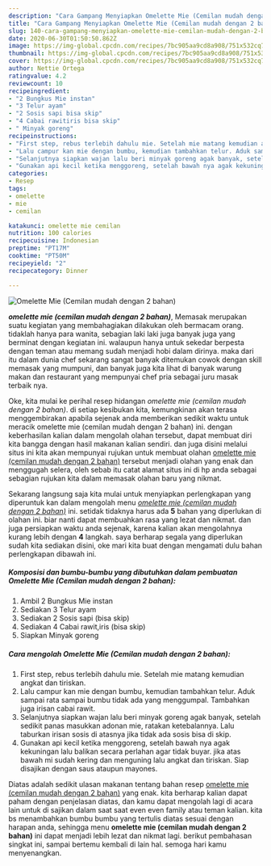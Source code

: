 ```yaml
---
description: "Cara Gampang Menyiapkan Omelette Mie (Cemilan mudah dengan 2 bahan), Lezat Sekali"
title: "Cara Gampang Menyiapkan Omelette Mie (Cemilan mudah dengan 2 bahan), Lezat Sekali"
slug: 140-cara-gampang-menyiapkan-omelette-mie-cemilan-mudah-dengan-2-bahan-lezat-sekali
date: 2020-06-30T01:50:50.862Z
image: https://img-global.cpcdn.com/recipes/7bc905aa9cd8a908/751x532cq70/omelette-mie-cemilan-mudah-dengan-2-bahan-foto-resep-utama.jpg
thumbnail: https://img-global.cpcdn.com/recipes/7bc905aa9cd8a908/751x532cq70/omelette-mie-cemilan-mudah-dengan-2-bahan-foto-resep-utama.jpg
cover: https://img-global.cpcdn.com/recipes/7bc905aa9cd8a908/751x532cq70/omelette-mie-cemilan-mudah-dengan-2-bahan-foto-resep-utama.jpg
author: Nettie Ortega
ratingvalue: 4.2
reviewcount: 10
recipeingredient:
- "2 Bungkus Mie instan"
- "3 Telur ayam"
- "2 Sosis sapi bisa skip"
- "4 Cabai rawitiris bisa skip"
- " Minyak goreng"
recipeinstructions:
- "First step, rebus terlebih dahulu mie. Setelah mie matang kemudian angkat dan tiriskan."
- "Lalu campur kan mie dengan bumbu, kemudian tambahkan telur. Aduk sampai rata sampai bumbu tidak ada yang menggumpal. Tambahkan juga irisan cabai rawit."
- "Selanjutnya siapkan wajan lalu beri minyak goreng agak banyak, setelah sedikit panas masukkan adonan mie, ratakan ketebalannya. Lalu taburkan irisan sosis di atasnya jika tidak ada sosis bisa di skip."
- "Gunakan api kecil ketika menggoreng, setelah bawah nya agak kekuningan lalu balikan secara perlahan agar tidak buyar. jika atas bawah mi sudah kering dan menguning lalu angkat dan tiriskan. Siap disajikan dengan saus ataupun mayones."
categories:
- Resep
tags:
- omelette
- mie
- cemilan

katakunci: omelette mie cemilan 
nutrition: 100 calories
recipecuisine: Indonesian
preptime: "PT17M"
cooktime: "PT50M"
recipeyield: "2"
recipecategory: Dinner

---
```



![Omelette Mie (Cemilan mudah dengan 2 bahan)](https://img-global.cpcdn.com/recipes/7bc905aa9cd8a908/751x532cq70/omelette-mie-cemilan-mudah-dengan-2-bahan-foto-resep-utama.jpg)

<b><i>omelette mie (cemilan mudah dengan 2 bahan)</i></b>, Memasak merupakan suatu kegiatan yang membahagiakan dilakukan oleh bermacam orang. tidaklah hanya para wanita, sebagian laki laki juga banyak juga yang berminat dengan kegiatan ini. walaupun hanya untuk sekedar berpesta dengan teman atau memang sudah menjadi hobi dalam dirinya. maka dari itu dalam dunia chef sekarang sangat banyak ditemukan cowok dengan skill memasak yang mumpuni, dan banyak juga kita lihat di banyak warung makan dan restaurant yang mempunyai chef pria sebagai juru masak terbaik nya.



Oke, kita mulai ke perihal resep hidangan <i>omelette mie (cemilan mudah dengan 2 bahan)</i>. di setiap kesibukan kita, kemungkinan akan terasa menggembirakan apabila sejenak anda memberikan sedikit waktu untuk meracik omelette mie (cemilan mudah dengan 2 bahan) ini. dengan keberhasilan kalian dalam mengolah olahan tersebut, dapat membuat diri kita bangga dengan hasil makanan kalian sendiri. dan juga disini melalui situs ini kita akan mempunyai rujukan untuk membuat olahan <u>omelette mie (cemilan mudah dengan 2 bahan)</u> tersebut menjadi olahan yang enak dan menggugah selera, oleh sebab itu catat alamat situs ini di hp anda sebagai sebagian rujukan kita dalam memasak olahan baru yang nikmat.


Sekarang langsung saja kita mulai untuk menyiapkan perlengkapan yang diperuntuk kan dalam mengolah menu <u><i>omelette mie (cemilan mudah dengan 2 bahan)</i></u> ini. setidak tidaknya harus ada <b>5</b> bahan yang diperlukan di olahan ini. biar nanti dapat membuahkan rasa yang lezat dan nikmat. dan juga persiapkan waktu anda sejenak, karena kalian akan mengolahnya kurang lebih dengan <b>4</b> langkah. saya berharap segala yang diperlukan sudah kita sediakan disini, oke mari kita buat dengan mengamati dulu bahan perlengkapan dibawah ini.

<!--inarticleads1-->

##### Komposisi dan bumbu-bumbu yang dibutuhkan dalam pembuatan Omelette Mie (Cemilan mudah dengan 2 bahan):

1. Ambil 2 Bungkus Mie instan
1. Sediakan 3 Telur ayam
1. Sediakan 2 Sosis sapi (bisa skip)
1. Sediakan 4 Cabai rawit,iris (bisa skip)
1. Siapkan  Minyak goreng




<!--inarticleads2-->

##### Cara mengolah Omelette Mie (Cemilan mudah dengan 2 bahan):

1. First step, rebus terlebih dahulu mie. Setelah mie matang kemudian angkat dan tiriskan.
1. Lalu campur kan mie dengan bumbu, kemudian tambahkan telur. Aduk sampai rata sampai bumbu tidak ada yang menggumpal. Tambahkan juga irisan cabai rawit.
1. Selanjutnya siapkan wajan lalu beri minyak goreng agak banyak, setelah sedikit panas masukkan adonan mie, ratakan ketebalannya. Lalu taburkan irisan sosis di atasnya jika tidak ada sosis bisa di skip.
1. Gunakan api kecil ketika menggoreng, setelah bawah nya agak kekuningan lalu balikan secara perlahan agar tidak buyar. jika atas bawah mi sudah kering dan menguning lalu angkat dan tiriskan. Siap disajikan dengan saus ataupun mayones.




Diatas adalah sedikit ulasan makanan tentang bahan resep <u>omelette mie (cemilan mudah dengan 2 bahan)</u> yang enak. kita berharap kalian dapat paham dengan penjelasan diatas, dan kamu dapat mengolah lagi di acara lain untuk di sajikan dalam saat saat even even family atau teman kalian. kita bs menambahkan bumbu bumbu yang tertulis diatas sesuai dengan harapan anda, sehingga menu <b>omelette mie (cemilan mudah dengan 2 bahan)</b> ini dapat menjadi lebih lezat dan nikmat lagi. berikut pembahasan singkat ini, sampai bertemu kembali di lain hal. semoga hari kamu menyenangkan.
